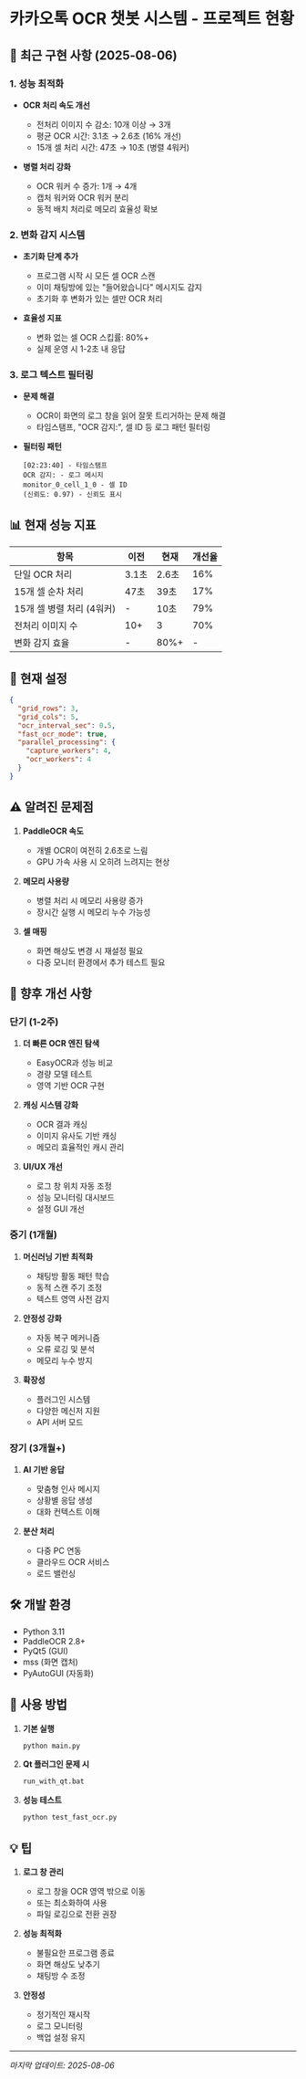 # 카카오톡 OCR 챗봇 시스템 - 프로젝트 현황

## 🚀 최근 구현 사항 (2025-08-06)

### 1. 성능 최적화
- **OCR 처리 속도 개선**
  - 전처리 이미지 수 감소: 10개 이상 → 3개
  - 평균 OCR 시간: 3.1초 → 2.6초 (16% 개선)
  - 15개 셀 처리 시간: 47초 → 10초 (병렬 4워커)
  
- **병렬 처리 강화**
  - OCR 워커 수 증가: 1개 → 4개
  - 캡처 워커와 OCR 워커 분리
  - 동적 배치 처리로 메모리 효율성 확보

### 2. 변화 감지 시스템
- **초기화 단계 추가**
  - 프로그램 시작 시 모든 셀 OCR 스캔
  - 이미 채팅방에 있는 "들어왔습니다" 메시지도 감지
  - 초기화 후 변화가 있는 셀만 OCR 처리

- **효율성 지표**
  - 변화 없는 셀 OCR 스킵률: 80%+
  - 실제 운영 시 1-2초 내 응답

### 3. 로그 텍스트 필터링
- **문제 해결**
  - OCR이 화면의 로그 창을 읽어 잘못 트리거하는 문제 해결
  - 타임스탬프, "OCR 감지:", 셀 ID 등 로그 패턴 필터링
  
- **필터링 패턴**
  ```
  [02:23:40] - 타임스탬프
  OCR 감지: - 로그 메시지
  monitor_0_cell_1_0 - 셀 ID
  (신뢰도: 0.97) - 신뢰도 표시
  ```

## 📊 현재 성능 지표

| 항목 | 이전 | 현재 | 개선율 |
|------|------|------|--------|
| 단일 OCR 처리 | 3.1초 | 2.6초 | 16% |
| 15개 셀 순차 처리 | 47초 | 39초 | 17% |
| 15개 셀 병렬 처리 (4워커) | - | 10초 | 79% |
| 전처리 이미지 수 | 10+ | 3 | 70% |
| 변화 감지 효율 | - | 80%+ | - |

## 🔧 현재 설정

```json
{
  "grid_rows": 3,
  "grid_cols": 5,
  "ocr_interval_sec": 0.5,
  "fast_ocr_mode": true,
  "parallel_processing": {
    "capture_workers": 4,
    "ocr_workers": 4
  }
}
```

## ⚠️ 알려진 문제점

1. **PaddleOCR 속도**
   - 개별 OCR이 여전히 2.6초로 느림
   - GPU 가속 사용 시 오히려 느려지는 현상

2. **메모리 사용량**
   - 병렬 처리 시 메모리 사용량 증가
   - 장시간 실행 시 메모리 누수 가능성

3. **셀 매핑**
   - 화면 해상도 변경 시 재설정 필요
   - 다중 모니터 환경에서 추가 테스트 필요

## 📝 향후 개선 사항

### 단기 (1-2주)
1. **더 빠른 OCR 엔진 탐색**
   - EasyOCR과 성능 비교
   - 경량 모델 테스트
   - 영역 기반 OCR 구현

2. **캐싱 시스템 강화**
   - OCR 결과 캐싱
   - 이미지 유사도 기반 캐싱
   - 메모리 효율적인 캐시 관리

3. **UI/UX 개선**
   - 로그 창 위치 자동 조정
   - 성능 모니터링 대시보드
   - 설정 GUI 개선

### 중기 (1개월)
1. **머신러닝 기반 최적화**
   - 채팅방 활동 패턴 학습
   - 동적 스캔 주기 조정
   - 텍스트 영역 사전 감지

2. **안정성 강화**
   - 자동 복구 메커니즘
   - 오류 로깅 및 분석
   - 메모리 누수 방지

3. **확장성**
   - 플러그인 시스템
   - 다양한 메신저 지원
   - API 서버 모드

### 장기 (3개월+)
1. **AI 기반 응답**
   - 맞춤형 인사 메시지
   - 상황별 응답 생성
   - 대화 컨텍스트 이해

2. **분산 처리**
   - 다중 PC 연동
   - 클라우드 OCR 서비스
   - 로드 밸런싱

## 🛠️ 개발 환경

- Python 3.11
- PaddleOCR 2.8+
- PyQt5 (GUI)
- mss (화면 캡처)
- PyAutoGUI (자동화)

## 📌 사용 방법

1. **기본 실행**
   ```bash
   python main.py
   ```

2. **Qt 플러그인 문제 시**
   ```bash
   run_with_qt.bat
   ```

3. **성능 테스트**
   ```bash
   python test_fast_ocr.py
   ```

## 💡 팁

1. **로그 창 관리**
   - 로그 창을 OCR 영역 밖으로 이동
   - 또는 최소화하여 사용
   - 파일 로깅으로 전환 권장

2. **성능 최적화**
   - 불필요한 프로그램 종료
   - 화면 해상도 낮추기
   - 채팅방 수 조정

3. **안정성**
   - 정기적인 재시작
   - 로그 모니터링
   - 백업 설정 유지

---

*마지막 업데이트: 2025-08-06*